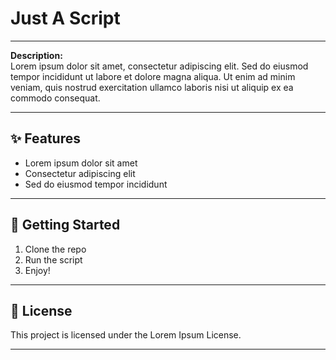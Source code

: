 # Just A Script

---

**Description:**  
Lorem ipsum dolor sit amet, consectetur adipiscing elit. Sed do eiusmod tempor incididunt ut labore et dolore magna aliqua. Ut enim ad minim veniam, quis nostrud exercitation ullamco laboris nisi ut aliquip ex ea commodo consequat.

---

## ✨ Features
- Lorem ipsum dolor sit amet
- Consectetur adipiscing elit
- Sed do eiusmod tempor incididunt

---

## 🚀 Getting Started
1. Clone the repo
2. Run the script
3. Enjoy!

---

## 📄 License
This project is licensed under the Lorem Ipsum License.

---
